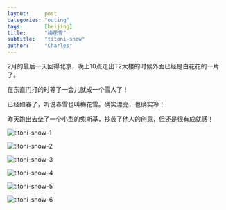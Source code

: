 ```yaml
---
layout:     post
categories: "outing"
tags:       [beijing]
title:      "梅花雪"
subtitle:   "titoni-snow"
author:     "Charles"
---
```


2月的最后一天回得北京，晚上10点走出T2大楼的时候外面已经是白花花的一片了。

在东直门打的时等了一会儿就成一个雪人了！

已经如春了，听说春雪也叫梅花雪。确实漂亮，也确实冷！

昨天跑出去垒了一个小型的兔斯基，抄袭了他人的创意，但还是很有成就感！

![titoni-snow-1]({{site.imageurl}}/titoni-snow-1.jpg)

![titoni-snow-2]({{site.imageurl}}/titoni-snow-2.jpg)

![titoni-snow-3]({{site.imageurl}}/titoni-snow-3.jpg)

![titoni-snow-4]({{site.imageurl}}/titoni-snow-4.jpg)

![titoni-snow-5]({{site.imageurl}}/titoni-snow-5.jpg)

![titoni-snow-6]({{site.imageurl}}/titoni-snow-6.jpg)



